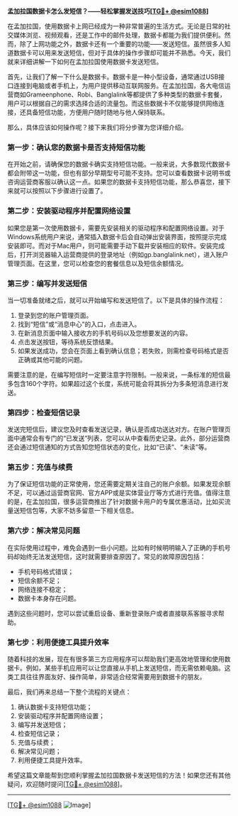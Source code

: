 **孟加拉国数据卡怎么发短信？——轻松掌握发送技巧[[TG💪+ @esim1088](https://t.me/s/esim1088)]**

在孟加拉国，使用数据卡上网已经成为一种非常普遍的生活方式。无论是日常的社交媒体浏览、视频观看，还是工作中的邮件处理，数据卡都能为我们提供便利。然而，除了上网功能之外，数据卡还有一个重要的功能——发送短信。虽然很多人知道数据卡可以用来发送短信，但对于具体的操作步骤却可能并不熟悉。今天，我们就来详细讲解一下如何在孟加拉国使用数据卡发送短信。

首先，让我们了解一下什么是数据卡。数据卡是一种小型设备，通常通过USB接口连接到电脑或者手机上，为用户提供移动互联网服务。在孟加拉国，各大电信运营商如Grameenphone、Robi、Banglalink等都提供了多种类型的数据卡套餐，用户可以根据自己的需求选择合适的流量包。而这些数据卡不仅能够提供网络连接，还具备短信功能，方便用户随时随地与他人保持联系。

那么，具体应该如何操作呢？接下来我们将分步骤为您详细介绍。

### **第一步：确认您的数据卡是否支持短信功能**
在开始之前，请确保您的数据卡确实支持短信功能。一般来说，大多数现代数据卡都会附带这一功能，但也有部分早期型号可能不支持。您可以查看数据卡说明书或咨询运营商客服以确认这一点。如果您的数据卡支持短信功能，那么恭喜您，接下来就可以按照以下步骤进行设置了。

### **第二步：安装驱动程序并配置网络设置**
如果您是第一次使用数据卡，需要先安装相关的驱动程序和配置网络设置。对于Windows系统用户来说，通常插入数据卡后会自动弹出安装界面，按照提示完成安装即可。而对于Mac用户，则可能需要手动下载并安装相应的软件。安装完成后，打开浏览器输入运营商提供的登录地址（例如gp.banglalink.net），进入账户管理页面。在这里，您可以检查您的套餐信息以及短信余额情况。

### **第三步：编写并发送短信**
当一切准备就绪之后，就可以开始编写和发送短信了。以下是具体的操作流程：

1. 登录到您的账户管理页面。
2. 找到“短信”或“消息中心”的入口，点击进入。
3. 在新消息页面中输入接收方的手机号码以及您想要发送的内容。
4. 点击发送按钮，等待系统反馈结果。
5. 如果发送成功，您会在页面上看到确认信息；若失败，则需检查号码格式是否正确或其他可能的问题。

需要注意的是，在编写短信时一定要注意字符限制。一般来说，一条标准的短信最多包含160个字符。如果超过这个长度，系统可能会将其拆分为多条短消息进行发送。

### **第四步：检查短信记录**
发送完短信后，建议您及时查看发送记录，确认是否成功送达对方。在账户管理页面中通常会有专门的“已发送”列表，您可以从中查看历史记录。此外，部分运营商还会通过短信通知的方式告知您短信状态的变化，比如“已读”、“未读”等。

### **第五步：充值与续费**
为了保证短信功能的正常使用，您还需要定期关注自己的账户余额。如果发现余额不足，可以通过运营商官网、官方APP或是实体营业厅等方式进行充值。值得注意的是，在孟加拉国，很多运营商推出了针对数据卡用户的专属优惠活动，比如买流量送短信包等，大家不妨多留意一下相关信息。

### **第六步：解决常见问题**
在实际使用过程中，难免会遇到一些小问题。比如有时候明明输入了正确的手机号码却始终无法发送短信，这时就需要排查原因了。常见的故障原因包括：
- 手机号码格式错误；
- 短信余额不足；
- 网络连接不稳定；
- 数据卡本身存在问题。

遇到这些问题时，您可以尝试重启设备、重新登录账户或者直接联系客服寻求帮助。

### **第七步：利用便捷工具提升效率**
随着科技的发展，现在有很多第三方应用程序可以帮助我们更高效地管理和使用数据卡。例如，某些手机应用可以让您直接从手机上发送短信，而无需依赖电脑。这类工具往往界面友好、操作简单，非常适合经常需要用到数据卡的朋友。

最后，我们再来总结一下整个流程的关键点：
1. 确认数据卡支持短信功能；
2. 安装驱动程序并配置网络设置；
3. 编写并发送短信；
4. 检查短信记录；
5. 充值与续费；
6. 解决常见问题；
7. 利用便捷工具提升效率。

希望这篇文章能帮到您顺利掌握孟加拉国数据卡发送短信的方法！如果您还有其他疑问，欢迎随时提问[[TG💪+ @esim1088](https://t.me/s/esim1088)]。

---

[[TG💪+ @esim1088](https://t.me/s/esim1088) ![Image](https://i.postimg.cc/4NQfJmqS/Snipaste-2025-05-13-00-14-12.png)]
